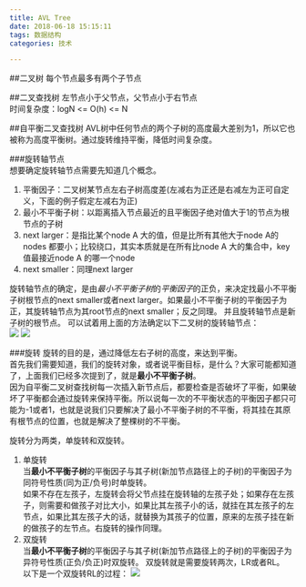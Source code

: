 ```yaml
---
title: AVL Tree  
date: 2018-06-18 15:15:11  
tags: 数据结构  
categories: 技术

---
```

##二叉树
每个节点最多有两个子节点

##二叉查找树
左节点小于父节点，父节点小于右节点  
时间复杂度：logN <= O(h) <= N

##自平衡二叉查找树
AVL树中任何节点的两个子树的高度最大差别为1，所以它也被称为高度平衡树。通过旋转维持平衡，降低时间复杂度。  

###旋转轴节点  
想要确定旋转轴节点需要先知道几个概念。
  
1. 平衡因子：二叉树某节点左右子树高度差(左减右为正还是右减左为正可自定义，下面的例子假定左减右为正)  
2. 最小不平衡子树：以距离插入节点最近的且平衡因子绝对值大于1的节点为根节点的子树  
3. next larger：是指比某个node A 大的值，但是比所有其他大于node A的nodes 都要小；比较绕口，其实本质就是在所有比node A 大的集合中，key值最接近node A 的哪一个node  
4. next smaller：同理next larger  

旋转轴节点的确定，是由*最小不平衡子树*的*平衡因子*的正负，来决定找最小不平衡子树根节点的next smaller或者next larger。如果最小不平衡子树的平衡因子为正，其旋转轴节点为其root节点的next smaller；反之同理。  并且旋转轴节点是新子树的根节点。
可以试着用上面的方法确定以下二叉树的旋转轴节点：  
![](https://i.imgur.com/uU7mG3p.png)
![](https://i.imgur.com/YnxXNhq.png)

###旋转
旋转的目的是，通过降低左右子树的高度，来达到平衡。  
首先我们需要知道，我们的旋转对象，或者说平衡目标，是什么？大家可能都知道了，上面我们已经多次提到了，就是**最小不平衡子树**。  
因为自平衡二叉树查找树每一次插入新节点后，都要检查是否破坏了平衡，如果破坏了平衡都会通过旋转来保持平衡。所以说每一次的不平衡状态的平衡因子都只可能为-1或者1，也就是说我们只要解决了最小不平衡子树的不平衡，将其挂在其原有根节点的位置，也就是解决了整棵树的不平衡。 
 
旋转分为两类，单旋转和双旋转。

1. 单旋转  
当**最小不平衡子树**的平衡因子与其子树(新加节点路径上的子树)的平衡因子为同符号性质(同为正/负号)时单旋转。  
如果不存在左孩子，左旋转会将父节点挂在旋转轴的左孩子处；如果存在左孩子，则需要和做孩子对比大小，如果比其左孩子小的话，就挂在其左孩子的左节点，如果比其左孩子大的话，就替换为其孩子的位置，原来的左孩子挂在新的做孩子的左节点。右旋转的操作同理。
2. 双旋转  
当**最小不平衡子树**的平衡因子与其子树(新加节点路径上的子树)的平衡因子为异符号性质(正负/负正)时双旋转。
双旋转就是需要旋转两次，LR或者RL。  
以下是一个双旋转RL的过程：
![](https://i.imgur.com/VcWpsRL.jpg)